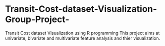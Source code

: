 # Transit-Cost-dataset-Visualization-Group-Project-
Transit Cost dataset Visualization using R programming
This project aims at univariate, bivariate and multivariate feature analysis and thier visualization.
